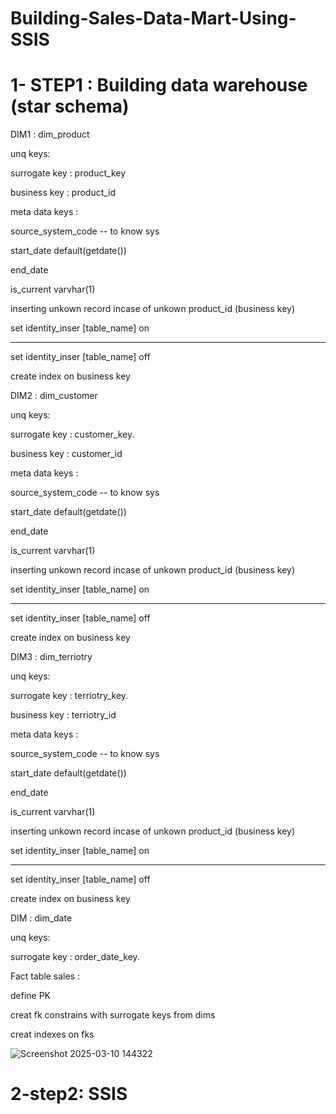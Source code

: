 # Building-Sales-Data-Mart-Using-SSIS

# 1- STEP1 : Building data warehouse (star schema)

DIM1 : dim_product


unq keys:

surrogate key : product_key 

business key : product_id

meta data keys :

source_system_code -- to know sys

start_date default(getdate())

end_date

is_current varvhar(1)

inserting unkown record incase of unkown product_id (business key)

set identity_inser [table_name] on

-----------------------------------

set identity_inser [table_name] off

create index on business key

DIM2 : dim_customer


unq keys:

surrogate key : customer_key.

business key : customer_id

meta data keys :

source_system_code -- to know sys

start_date default(getdate())

end_date

is_current varvhar(1)

inserting unkown record incase of unkown product_id (business key)

set identity_inser [table_name] on

-----------------------------------

set identity_inser [table_name] off

create index on business key

DIM3 : dim_terriotry


unq keys:

surrogate key : terriotry_key.

business key : terriotry_id

meta data keys :

source_system_code -- to know sys

start_date default(getdate())

end_date

is_current varvhar(1)

inserting unkown record incase of unkown product_id (business key)

set identity_inser [table_name] on

-----------------------------------

set identity_inser [table_name] off

create index on business key

DIM : dim_date


unq keys:

surrogate key : order_date_key.



Fact table sales : 

define PK

creat fk constrains with surrogate keys from dims

creat indexes on fks 

![Screenshot 2025-03-10 144322](https://github.com/user-attachments/assets/e0248011-b1c2-494a-b9ea-e53b59fecd64)


# 2-step2: SSIS










